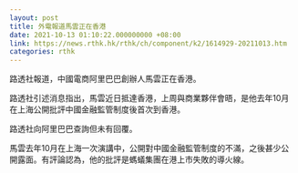 ```yaml
---
layout: post
title: 外電報道馬雲正在香港
date: 2021-10-13 01:10:22.000000000 +08:00
link: https://news.rthk.hk/rthk/ch/component/k2/1614929-20211013.htm
categories: rthk
---
```


路透社報道，中國電商阿里巴巴創辦人馬雲正在香港。

路透社引述消息指出，馬雲近日抵達香港，上周與商業夥伴會晤，是他去年10月在上海公開批評中國金融監管制度後首次到香港。

路透社向阿里巴巴查詢但未有回覆。

馬雲去年10月在上海一次演講中，公開對中國金融監管制度的不滿，之後甚少公開露面。有評論認為，他的批評是螞蟻集團在港上市失敗的導火線。
